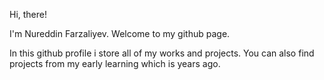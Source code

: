 Hi, there!

I'm Nureddin Farzaliyev. Welcome to my github page.

In this github profile i store all of my works and projects. You can also find projects from my early learning which is years ago.

